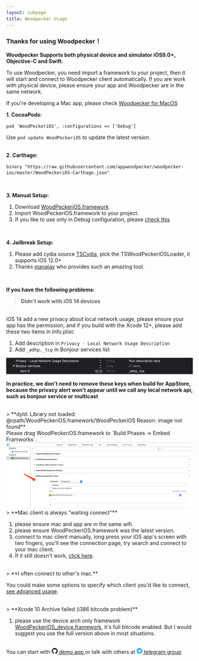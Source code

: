```yaml
---
layout: subpage
title: Woodpecker Usage
---
```



<h3 class="index-h3">Thanks for using Woodpecker！</h3>

**Woodpecker Supports both physical device and simulator iOS9.0+, Objective-C and Swift.**

To use Woodpecker, you need import a framework to your project, then it will start and connect to Woodpecker client automatically. If you are work with physical device, please ensure your app and Woodpecker are in the same network.<br/>

If you're developing a Mac app, please check <a href="/usagemac.html">Woodpecker for MacOS</a>

**1. CocoaPods:**

```
pod 'WoodPeckeriOS', :configurations => ['Debug']
```
Use `pod update WoodPeckeriOS` to update the latest version.
<br/>
<br/>

**2. Carthage:**

```
binary "https://raw.githubusercontent.com/appwoodpecker/woodpecker-ios/master/WoodPeckeriOS-Carthage.json"
```
<br/>

**3. Manual Setup:**

1. Download <a href="/assets/framework/WoodPeckeriOS.framework.zip">WoodPeckeriOS.framework</a>
2. Import WoodPeckeriOS.framework to your project.
3. If you like to use only in Debug configuration, please <a href="/manuallink.html">check this</a>

<br/>


**4. Jailbreak Setup:**

1. Please add cydia source <a href="https://todayios-cydia.github.io/cydia/">TSCydia</a>, pick the TSWoodPeckeriOSLoader, it supports iOS 12.0+
2. Thanks <a href="https://github.com/todayios-cydia">manajay</a> who provides such an amazing tool.


<br>

**If you have the following problems:**


> **Didn't work with iOS 14 devices**

<br/>
iOS 14 add a new privacy about local network usage, please ensure your app has the permission, and if you build with the Xcode 12+, please add these two items in Info.plist:

1. Add description in `Privacy - Local Network Usage Description`
2. Add `_adhp._tcp` in Bonjour services list

<img src="/assets/img/localnetwork.png"/>

**In practice, we don't need to remove these keys when build for AppStore, because the privacy alert won't appear until we call any local network api, such as bonjour service or multicast**

<br/>
> **dyld: Library not loaded: @rpath/WoodPeckeriOS.framework/WoodPeckeriOS
Reason: image not found**

<br/>
Please drag WoodPeckeriOS.framework to `Build Phases -> Embed Framworks`.

<img src="/assets/img/embedframework.png"/>
<br/>
> **Mac client is always "waiting connect"**

1. please ensure mac and app are in the same wifi.
2. please ensure WoodPeckeriOS.framework was the latest version.
3. connect to mac client manually, long press your iOS app's screen with two fingers, you'll see the connection page, try search and connect to your mac client.
4. If it still doesn't work, <a href="/contact.html">click here</a>.

<br/>
> **I often connect to other's mac.**

 You could make some options to specify which client you'd like to connect, <a href="/connection.html">see advanced usage</a>.

<br/>
> **Xcode 10 Archive failed (i386 bitcode problem)**

1. please use the device arch only framework <a href="/assets/framework/WoodPeckeriOS_device.framework.zip">WoodPeckeriOS_device.framework</a>, it's full bitcode enabled. But I would suggest you use the full version above in most situations.

<br/>
You can start with <a href="https://github.com/appwoodpecker/woodpecker-ios"><img src="/assets/img/logo_github.png" width="16" heigh="16"/> demo app </a>or talk with others at 
<a href="https://t.me/appwoodpecker">
	<img src="/assets/img/logo_tele.png" width="16" heigh="16"/> telegram group
</a>
<br/>
<br/>
<br/>



